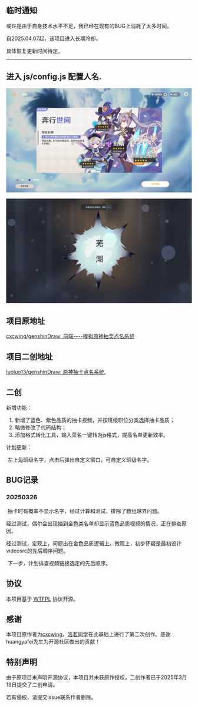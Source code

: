 ## 临时通知

或许是由于自身技术水平不足，我已经在现有的BUG上消耗了太多时间。

自2025.04.07起，该项目进入长期冷却。

具体恢复更新时间待定。

---



## 进入 js/config.js 配置人名.

![](https://github.com/cxcwing/genshinDraw/blob/master/img/1.png)

![](https://github.com/cxcwing/genshinDraw/blob/master/img/2.png)



## 项目原地址

[cxcwing/genshinDraw: 前端----模拟原神抽奖点名系统](https://github.com/cxcwing/genshinDraw)



## 项目二创地址

[luoluo13/genshinDraw: 原神抽卡点名系统.](https://github.com/luoluo13/genshinDraw)



## 二创

新增功能：

1. 新增了蓝色、紫色品质的抽卡视频，并按班级职位分类选择抽卡品质；
2. 略微修改了代码结构；
3. 添加格式转化工具，输入菜名一键转为js格式，提高名单更新效率。

计划更新：

​	左上角班级名字，点击后弹出自定义窗口，可自定义班级名字。

## BUG记录

### 	20250326

​		抽卡时有概率不显示名字，经过计算和测试，排除了数组越界问题。

​		经过测试，偶尔会出现抽到金色类名单却显示蓝色品质视频的情况，正在排查原因。

​		经过测试，宏观上，问题出在金色品质逻辑上。微观上，初步怀疑是最初设计videosrc的先后顺序问题。

​		下一步，计划排查视频链接选定的先后顺序。



## 协议

本项目基于 [WTFPL](https://en.wikipedia.org/wiki/WTFPL) 协议开源。



## 感谢

本项目原作者为[cxcwing](https://github.com/cxcwing)，[洛茗同学](https://github.com/luoluo13)在此基础上进行了第二次创作。感谢huangyafei先生为开源社区做出的贡献！



## 特别声明

由于原项目未声明开源协议，本项目并未获原作授权。二创作者已于2025年3月19日提交了二创申请。

若有侵权，请提交issue联系作者删除。
